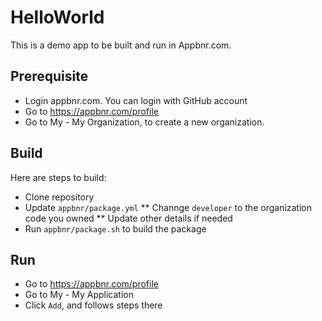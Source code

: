 # HelloWorld

This is a demo app to be built and run in Appbnr.com.

## Prerequisite

* Login appbnr.com. You can login with GitHub account
* Go to https://appbnr.com/profile
* Go to My - My Organization, to create a new organization.

## Build

Here are steps to build:

* Clone repository
* Update `appbnr/package.yml`
** Channge `developer` to the organization code you owned
** Update other details if needed
* Run `appbnr/package.sh` to build the package

## Run

* Go to https://appbnr.com/profile
* Go to My - My Application
* Click `Add`, and follows steps there


